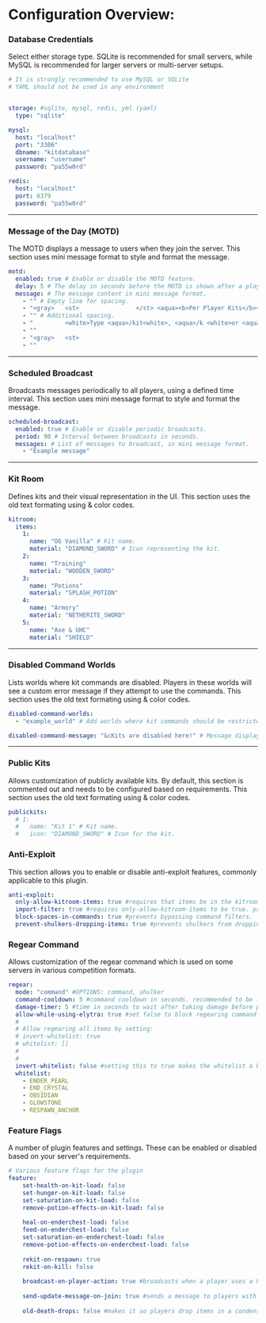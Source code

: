 # Configuration Overview:

### **Database Credentials**

Select either storage type. SQLite is recommended for small servers, while MySQL is recommended for larger servers or multi-server setups.

```yaml
# It is strongly recommended to use MySQL or SQLite
# YAML should not be used in any environment


storage: #sqlite, mysql, redis, yml (yaml)
  type: "sqlite"

mysql:
  host: "localhost"
  port: "3306"
  dbname: "kitdatabase"
  username: "username"
  password: "pa55w0rd"

redis:
  host: "localhost"
  port: 6379
  password: "pa55w0rd"
```

---

### **Message of the Day (MOTD)**

The MOTD displays a message to users when they join the server. This section uses mini message format to style and format the message.

```yaml
motd:
  enabled: true # Enable or disable the MOTD feature.
  delay: 5 # The delay in seconds before the MOTD is shown after a player joins.
  message: # The message content in mini message format.
    - "" # Empty line for spacing.
    - "<gray>   <st>                </st> <aqua><b>Per Player Kits</b><gray> <st>                </st>"
    - "" # Additional spacing.
    - "         <white>Type <aqua>/kit<white>, <aqua>/k <white>or <aqua>/pk<white> to get started!"
    - ""
    - "<gray>   <st>                                                         "
    - ""
```

---

### **Scheduled Broadcast**

Broadcasts messages periodically to all players, using a defined time interval. This section uses mini message format to style and format the message.

```yaml
scheduled-broadcast:
  enabled: true # Enable or disable periodic broadcasts.
  period: 90 # Interval between broadcasts in seconds.
  messages: # List of messages to broadcast, in mini message format.
    - "Example message"
```

---

### **Kit Room**

Defines kits and their visual representation in the UI. This section uses the old text formating using & color codes.

```yaml
kitroom:
  items:
    1:
      name: "OG Vanilla" # Kit name.
      material: "DIAMOND_SWORD" # Icon representing the kit.
    2:
      name: "Training"
      material: "WOODEN_SWORD"
    3:
      name: "Potions"
      material: "SPLASH_POTION"
    4:
      name: "Armory"
      material: "NETHERITE_SWORD"
    5:
      name: "Axe & UHC"
      material: "SHIELD"
```

---

### **Disabled Command Worlds**

Lists worlds where kit commands are disabled. Players in these worlds will see a custom error message if they attempt to use the commands. This section uses the old text formating using & color codes.

```yaml
disabled-command-worlds:
  - "example_world" # Add worlds where kit commands should be restricted.

disabled-command-message: "&cKits are disabled here!" # Message displayed to players in disabled worlds.
```

---

### **Public Kits**

Allows customization of publicly available kits. By default, this section is commented out and needs to be configured based on requirements. This section uses the old text formating using & color codes.

```yaml
publickits:
  # 1:
  #   name: "Kit 1" # Kit name.
  #   icon: "DIAMOND_SWORD" # Icon for the kit.
```


### **Anti-Exploit**

This section allows you to enable or disable anti-exploit features, commonly applicable to this plugin.

```yaml
anti-exploit:
  only-allow-kitroom-items: true #requires that items be in the kitroom before they can be used in a kit.
  import-filter: true #requires only-allow-kitroom-items to be true. prevents the duplications of items not in the kitroom by using the kit import button.
  block-spaces-in-commands: true #prevents bypassing command filters.
  prevent-shulkers-dropping-items: true #prevents shulkers from dropping items when broken. Anti-lag feature.
```

### **Regear Command**

Allows customization of the regear command which is used on some servers in various competition formats.

```yaml
regear:
  mode: "command" #OPTIONS: command, shulker
  command-cooldown: 5 #command cooldown in seconds. recommended to be low or 0 if using shulker mode.
  damage-timer: 5 #time in seconds to wait after taking damage before players can regear
  allow-while-using-elytra: true #set false to block regearing command while using elytra
  #
  # Allow regearing all items by setting:
  # invert-whitelist: true
  # whitelist: []
  #
  #
  invert-whitelist: false #setting this to true makes the whitelist a blacklist
  whitelist:
    - ENDER_PEARL
    - END_CRYSTAL
    - OBSIDIAN
    - GLOWSTONE
    - RESPAWN_ANCHOR


```



### **Feature Flags**

A number of plugin features and settings. These can be enabled or disabled based on your server's requirements.
```yaml
# Various feature flags for the plugin
feature:
    set-health-on-kit-load: false
    set-hunger-on-kit-load: false
    set-saturation-on-kit-load: false
    remove-potion-effects-on-kit-load: false
    
    heal-on-enderchest-load: false
    feed-on-enderchest-load: false
    set-saturation-on-enderchest-load: false
    remove-potion-effects-on-enderchest-load: false
    
    rekit-on-respawn: true
    rekit-on-kill: false
    
    broadcast-on-player-action: true #broadcasts when a player uses a kit, copies a kit, etc.
    
    send-update-message-on-join: true #sends a message to players with perplayerkit.admin when they join the server if a new version is available
    
    old-death-drops: false #makes it so players drop items in a condensed area rather than spreading out when they die
```
